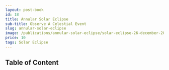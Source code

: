 ```yaml
---
layout: post-book
id: 18
title: Annular Solar Eclipse
sub-title: Observe A Celestial Event
slug: annular-solar-eclipse
image: /publications/annular-solar-eclipse/solar-eclipse-26-december-2019-book-cover.jpg
price: 10
tags: Solar Eclipse
---
```

## Table of Content